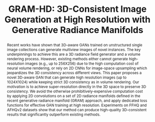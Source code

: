---
id: "gram-hd"
title: "GRAM-HD: 3D-Consistent Image Generation at High Resolution with Generative Radiance Manifolds"
authors: "<span class='me'>Jianfeng Xiang</span>, Jiaolong Yang, Yu Deng, Xin Tong"
location: "arXiv 2022"
teaser: "/videos/gram-hd.mp4"
teaser_type: "video"
page_url: "https://jeffreyxiang.github.io/GRAM-HD/"
abstract: "Recent works have shown that 3D-aware GANs trained on unstructured single image collections can generate multiview images of novel instances. The key underpinnings to achieve this are a 3D radiance field generator and a volume rendering process. However, existing methods either cannot generate high-resolution images (e.g., up to 256X256) due to the high computation cost of neural volume rendering, or rely on 2D CNNs for image-space upsampling which jeopardizes the 3D consistency across different views. This paper proposes a novel 3D-aware GAN that can generate high resolution images (up to 1024X1024) while keeping strict 3D consistency as in volume rendering. Our motivation is to achieve super-resolution directly in the 3D space to preserve 3D consistency. We avoid the otherwise prohibitively-expensive computation cost by applying 2D convolutions on a set of 2D radiance manifolds defined in the recent generative radiance manifold (GRAM) approach, and apply dedicated loss functions for effective GAN training at high resolution. Experiments on FFHQ and AFHQv2 datasets show that our method can produce high-quality 3D-consistent results that significantly outperform existing methods."
---